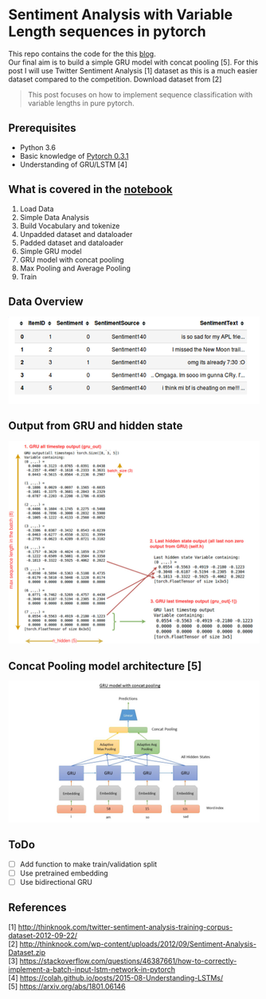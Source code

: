 # Sentiment Analysis with Variable Length sequences in pytorch

This repo contains the code for the this [blog](https://medium.com/@sonicboom8/sentiment-analysis-with-variable-length-sequences-in-pytorch-6241635ae130).  
Our final aim is to build a simple GRU model with concat pooling [5]. For this post I will use Twitter Sentiment Analysis [1] dataset as this is a much easier dataset compared to the competition. Download dataset from [2]

> This post focuses on how to implement sequence classification with variable lengths in pure pytorch.

## Prerequisites
* Python 3.6
* Basic knowledge of [Pytorch 0.3.1](http://pytorch.org/)
* Understanding of GRU/LSTM [4]

## What is covered in the [notebook](Sentiment%20analysis%20pytorch.ipynb)

1. Load Data
2. Simple Data Analysis
3. Build Vocabulary and tokenize
4. Unpadded dataset and dataloader
5. Padded dataset and dataloader
6. Simple GRU model
6. GRU model with concat pooling
7. Max Pooling and Average Pooling
8. Train

## Data Overview

![Top 5 rows of dataset](data/imgs/dfhead.png "Top 5 rows of dataset")

## Output from GRU and hidden state
![GRU output](data/imgs/last_out.jpg "GRU output")

## Concat Pooling model architecture [5]
![GRU model with concat pooling](data/imgs/Slide2.JPG "GRU model with concat pooling")

## ToDo
- [ ] Add function to make train/validation split
- [ ] Use pretrained embedding
- [ ] Use bidirectional GRU

## References
[1] http://thinknook.com/twitter-sentiment-analysis-training-corpus-dataset-2012-09-22/  
[2] http://thinknook.com/wp-content/uploads/2012/09/Sentiment-Analysis-Dataset.zip  
[3] https://stackoverflow.com/questions/46387661/how-to-correctly-implement-a-batch-input-lstm-network-in-pytorch  
[4] https://colah.github.io/posts/2015-08-Understanding-LSTMs/  
[5] https://arxiv.org/abs/1801.06146
